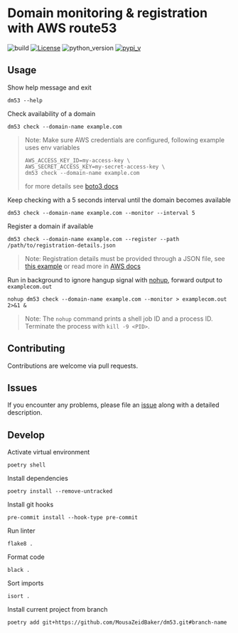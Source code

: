 # Domain monitoring & registration with AWS route53

![build](https://github.com/MousaZeidBaker/dm53/workflows/Publish/badge.svg)
[![License](https://img.shields.io/badge/License-MIT-yellow)](LICENSE)
![python_version](https://img.shields.io/badge/python-%3E=3.8-blue)
[![pypi_v](https://img.shields.io/pypi/v/dm53)](https://pypi.org/project/dm53)

## Usage

Show help message and exit
```shell
dm53 --help
```

Check availability of a domain
```shell
dm53 check --domain-name example.com
```

> Note: Make sure AWS credentials are configured, following example uses env
> variables
> ```shell
> AWS_ACCESS_KEY_ID=my-access-key \
> AWS_SECRET_ACCESS_KEY=my-secret-access-key \
> dm53 check --domain-name example.com
> ```
> for more details see [boto3
> docs](https://boto3.amazonaws.com/v1/documentation/api/latest/guide/credentials.html)

Keep checking with a 5 seconds interval until the domain becomes available
```shell
dm53 check --domain-name example.com --monitor --interval 5
```

Register a domain if available

```shell
dm53 check --domain-name example.com --register --path /path/to/registration-details.json
```

> Note: Registration details must be provided through a JSON file, see [this
> example](https://github.com/MousaZeidBaker/dm53/blob/master/example-registration-details.json)
> or read more in [AWS
> docs](https://docs.aws.amazon.com/Route53/latest/APIReference/API_domains_RegisterDomain.html)

Run in background to ignore hangup signal with
[nohup](https://man7.org/linux/man-pages/man1/nohup.1.html), forward output to
`examplecom.out`
```shell
nohup dm53 check --domain-name example.com --monitor > examplecom.out 2>&1 &
```

> Note: The `nohup` command prints a shell job ID and a process ID. Terminate
> the process with `kill -9 <PID>`.

## Contributing
Contributions are welcome via pull requests.

## Issues
If you encounter any problems, please file an
[issue](https://github.com/MousaZeidBaker/dm53/issues) along with a detailed
description.

## Develop
Activate virtual environment
```shell
poetry shell
```

Install dependencies
```shell
poetry install --remove-untracked
```

Install git hooks
```shell
pre-commit install --hook-type pre-commit
```

Run linter
```shell
flake8 .
```

Format code
```shell
black .
```

Sort imports
```shell
isort .
```

Install current project from branch
```shell
poetry add git+https://github.com/MousaZeidBaker/dm53.git#branch-name
```
